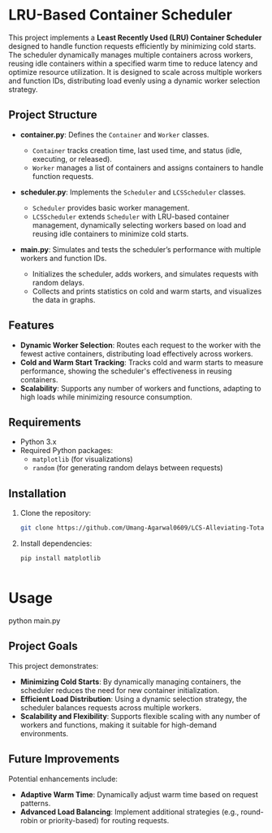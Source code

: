 # LRU-Based Container Scheduler

This project implements a **Least Recently Used (LRU) Container Scheduler** designed to handle function requests efficiently by minimizing cold starts. The scheduler dynamically manages multiple containers across workers, reusing idle containers within a specified warm time to reduce latency and optimize resource utilization. It is designed to scale across multiple workers and function IDs, distributing load evenly using a dynamic worker selection strategy.

## Project Structure

- **container.py**: Defines the `Container` and `Worker` classes.
  - `Container` tracks creation time, last used time, and status (idle, executing, or released).
  - `Worker` manages a list of containers and assigns containers to handle function requests.
  
- **scheduler.py**: Implements the `Scheduler` and `LCSScheduler` classes.
  - `Scheduler` provides basic worker management.
  - `LCSScheduler` extends `Scheduler` with LRU-based container management, dynamically selecting workers based on load and reusing idle containers to minimize cold starts.

- **main.py**: Simulates and tests the scheduler’s performance with multiple workers and function IDs.
  - Initializes the scheduler, adds workers, and simulates requests with random delays.
  - Collects and prints statistics on cold and warm starts, and visualizes the data in graphs.

## Features

- **Dynamic Worker Selection**: Routes each request to the worker with the fewest active containers, distributing load effectively across workers.
- **Cold and Warm Start Tracking**: Tracks cold and warm starts to measure performance, showing the scheduler's effectiveness in reusing containers.
- **Scalability**: Supports any number of workers and functions, adapting to high loads while minimizing resource consumption.

## Requirements

- Python 3.x
- Required Python packages:
  - `matplotlib` (for visualizations)
  - `random` (for generating random delays between requests)

## Installation
1. Clone the repository:
   ```bash
   git clone https://github.com/Umang-Agarwal0609/LCS-Alleviating-Total-Cold-Start-Latency-in-Serverless
2. Install dependencies:
   ```bash
   pip install matplotlib



# Usage
python main.py

## Project Goals

This project demonstrates:

- **Minimizing Cold Starts**: By dynamically managing containers, the scheduler reduces the need for new container initialization.
- **Efficient Load Distribution**: Using a dynamic selection strategy, the scheduler balances requests across multiple workers.
- **Scalability and Flexibility**: Supports flexible scaling with any number of workers and functions, making it suitable for high-demand environments.

## Future Improvements

Potential enhancements include:

- **Adaptive Warm Time**: Dynamically adjust warm time based on request patterns.
- **Advanced Load Balancing**: Implement additional strategies (e.g., round-robin or priority-based) for routing requests.

